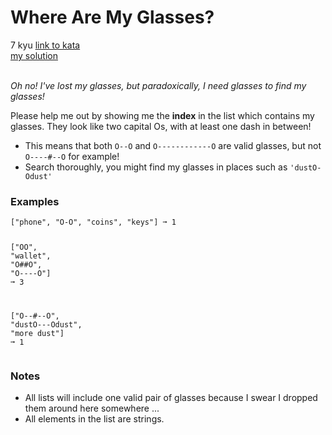 # Where Are My Glasses?
7 kyu
[link to kata](https://www.codewars.com/kata/6512c786a07f6a000fe7a274/train/javascript)
<br/>
[my solution]('./kata.js')
<br/>
<br/>
<p><em>Oh no! I've lost my glasses, but paradoxically, I need glasses to find my glasses!</em></p>
<p>Please help me out by showing me the <strong>index</strong> in the list which contains my glasses. They look like two capital Os, with at least one dash in between!</p>
<ul>
<li>This means that both <code>O--O</code> and <code>O------------O</code> are valid glasses, but not <code>O----#--O</code> for example!</li>
<li>Search thoroughly, you might find my glasses in places such as <code>'dustO-Odust'</code></li>
</ul>
<h3 id="examples">Examples</h3>
<pre><code class="language-python">[<span class="cm-string">"phone"</span>, <span class="cm-string">"O-O"</span>, <span class="cm-string">"coins"</span>, <span class="cm-string">"keys"</span>] <span class="cm-variable">➞</span> <span class="cm-number">1</span>

[<span class="cm-string">"OO"</span>, <span class="cm-string">"wallet"</span>, <span class="cm-string">"O##O"</span>, <span class="cm-string">"O----O"</span>] <span class="cm-variable">➞</span> <span class="cm-number">3</span>

[<span class="cm-string">"O--#--O"</span>, <span class="cm-string">"dustO---Odust"</span>, <span class="cm-string">"more dust"</span>] <span class="cm-variable">➞</span> <span class="cm-number">1</span>
</code></pre>
<h3 id="notes">Notes</h3>
<ul>
<li>All lists will include one valid pair of glasses because I swear I dropped them around here somewhere ...</li>
<li>All elements in the list are strings.</li>
</ul>
